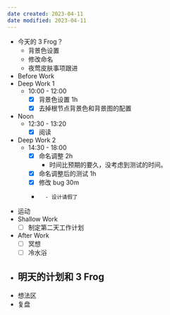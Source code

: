 ```yaml
---
date created: 2023-04-11 
date modified: 2023-04-11
---
```

- 今天的 3 Frog？
	- 背景色设置
	- 修改命名
	- 夜莺皮肤事项跟进
- Before Work
- Deep Work 1
	- 10:00 - 12:00
		- [x] 背景色设置 1h
		- [x] 去掉根节点背景色和背景图的配置
- Noon
	- 12:30 - 13:20
		- [x] 阅读
- Deep Work 2
	- 14:30 - 18:00
		- [x] 命名调整 2h
			- 时间比预期的要久，没考虑到测试的时间。
		- [x] 命名调整后的测试 1h
		- [x] 修改 bug 30m
		- ~~~~夜莺事项跟进 1.5 h
			- 设计请假了
- 运动
- Shallow Work
	- [ ] 制定第二天工作计划
- After Work
	- [ ] 冥想
	- [ ] 冷水浴
- 明天的计划和 3 Frog
	- 
- 想法区
- 复盘
